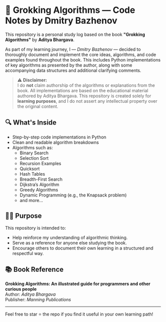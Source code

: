 # 📘 Grokking Algorithms — Code Notes by Dmitry Bazhenov

This repository is a personal study log based on the book **"Grokking Algorithms"** by **Aditya Bhargava**.

As part of my learning journey, I — *Dmitry Bazhenov* — decided to thoroughly document and implement the core ideas, algorithms, and code examples found throughout the book. This includes Python implementations of key algorithms as presented by the author, along with some accompanying data structures and additional clarifying comments.

> ⚠️ **Disclaimer:**  
> I do **not** claim authorship of the algorithms or explanations from the book. All implementations are based on the educational material authored by Aditya Bhargava. This repository is created solely for **learning purposes**, and I do not assert any intellectual property over the original content.

## 🔍 What's Inside

- Step-by-step code implementations in Python
- Clean and readable algorithm breakdowns
- Algorithms such as:
  - Binary Search
  - Selection Sort
  - Recursion Examples
  - Quicksort
  - Hash Tables
  - Breadth-First Search
  - Dijkstra’s Algorithm
  - Greedy Algorithms
  - Dynamic Programming (e.g., the Knapsack problem)
  - and more...

## 🧑‍🎓 Purpose

This repository is intended to:

- Help reinforce my understanding of algorithmic thinking.
- Serve as a reference for anyone else studying the book.
- Encourage others to document their own learning in a structured and respectful way.

## 📚 Book Reference

**Grokking Algorithms: An illustrated guide for programmers and other curious people**  
Author: *Aditya Bhargava*  
Publisher: *Manning Publications*

---

Feel free to star ⭐ the repo if you find it useful in your own learning path!


